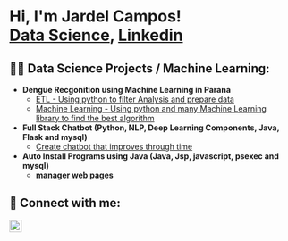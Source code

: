 <h1>Hi, I'm Jardel Campos! <br/><a href="github">Data Science</a>, <a href="linkedin.com/in/jardel-campos-788030113">Linkedin</a></h1>

<h2>👨‍💻 Data Science Projects / Machine Learning:</h2>

- <b>Dengue Recgonition using Machine Learning in Parana</b>
  - [ETL - Using python to filter Analysis and prepare data](https://github.com/joshmadakor1/Algorithms-Practice)
  - [Machine Learning - Using python and many Machine Learning library to find the best algorithm](https://github.com/joshmadakor1/Algorithms-Practice)
- <b>Full Stack Chatbot (Python, NLP, Deep Learning Components, Java, Flask and mysql)</b>
  - [Create chatbot that improves through time](github) <b>
- <b>Auto Install Programs using Java (Java, Jsp, javascript, psexec and mysql)</b>
  - [manager web pages](github)

<h2> 🤳 Connect with me:</h2>

[<img align="left" alt="JoshMadakor | LinkedIn" width="22px" src="https://cdn.jsdelivr.net/npm/simple-icons@v3/icons/linkedin.svg" />][linkedin]

[linkedin]: https://linkedin.com/in/joshmadakor

<!--
**joshmadakor1/joshmadakor1** is a ✨ _special_ ✨ repository because its `README.md` (this file) appears on your GitHub profile.

Here are some ideas to get you started:

- 🔭 I’m currently working on ...
- 🌱 I’m currently learning ...
- 👯 I’m looking to collaborate on ...
- 🤔 I’m looking for help with ...
- 💬 Ask me about ...
- 📫 How to reach me: ...
- 😄 Pronouns: ...
- ⚡ Fun fact: ...
-->
